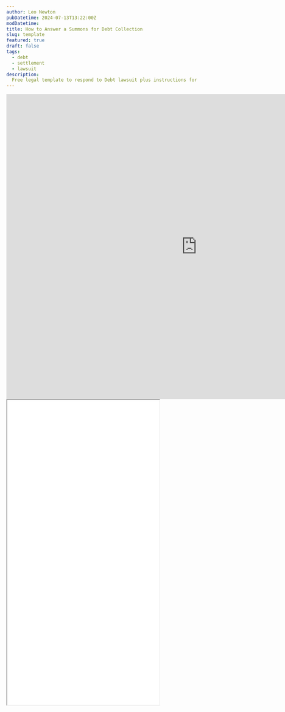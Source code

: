 ```yaml
---
author: Leo Newton
pubDatetime: 2024-07-13T13:22:00Z
modDatetime: 
title: How to Answer a Summons for Debt Collection
slug: template
featured: true
draft: false
tags:
  - debt
  - settlement
  - lawsuit
description:
  Free legal template to respond to Debt lawsuit plus instructions for filing.
---
```

 <embed type="text/html" src="https://docs.google.com/document/d/14XQ0jFDelQxsY8DPRZAd4CMGU9oquPTnJyQJtao8RAo/edit?usp=sharing" width="1000" height="800"> 
 <iframe
  id="inlineFrameExample"
  title="Inline Frame Example"
  width="400"
  height="800"
  src="/src/assets/debt_answer.html>
</iframe>

To respond to a debt lawsuit, follow these three steps. Make sure all paragraphs are addressed with deny and paragraph number. Make sure to include your Civil case number. If you need more paragraphs just copy and paste them below. Make sure to sign above your full legal name above the printed name. Edit the highlighted fields with your information,such as court name and state. 

### 1. Respond to every paragraph in the Complaint

The Complaint contains several numbered paragraphs detailing the lawsuit against you. For debt collection cases, there are usually at least 5 paragraphs. Read each paragraph and decide how to respond in one of three ways:

- **Admit**: Agree with everything in the paragraph.
- **Deny**: Make the debt collector prove the paragraph's truth.
- **Lack of Knowledge**: State you don't know if the paragraph is true or false. Use this if you don't understand the paragraph or lack the information to respond.

Write your chosen response into your Answer after the corresponding paragraph number.

Many attorneys suggest denying everything to force the other side to prove their case, which is often a good strategy.

### 2. Assert your Affirmative Defenses

An "affirmative defense" is a reason why the plaintiff has no case. You must list these defenses in your Answer, as you cannot bring them up later. It's a one-time opportunity: if you don't assert them now, you lose the chance.

Common defenses include:

- The debt is not yours.
- The contract was canceled, so you owe nothing.
- The statute of limitations has expired.
- The debt has been paid or excused.
- The debt has been partially paid.
- You were a co-signer but were not informed of your rights.

These are just a few affirmative defenses. Note that inability to pay the debt is usually not a legal defense.

### 3. File the Answer with the court and the plaintiff

After creating your Answer, responding to the Complaint paragraphs, and asserting your affirmative defenses, you must file your Answer correctly. Simply creating the document isn't enough; you must file it properly.

To file your Answer:

- Print two copies of your Answer.
- Mail one copy to the court.
- Mail the other copy to the plaintiff's attorney.

The plaintiff's attorney's address will be in the Summons and Complaint. The court's address might not be listed in the Summons and could differ from the court's physical address found online.

<embed class="pdf" src="/src/assets/MotionToCompelArbitrationPDF.pdf" width="800" height="500">





